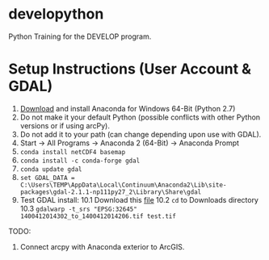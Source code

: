 # developython
Python Training for the DEVELOP program.

# Setup Instructions (User Account & GDAL)

1. [Download](http://www.continuum.io/downloads#_windows) and install Anaconda for Windows 64-Bit (Python 2.7)
2. Do not make it your default Python (possible conflicts with other Python versions or if using arcPy).
3. Do not add it to your path (can change depending upon use with GDAL).
4. Start -> All Programs -> Anaconda 2 (64-Bit) -> Anaconda Prompt
5. `conda install netCDF4 basemap`
7. `conda install -c conda-forge gdal`
8. `conda update gdal`
9. `set GDAL_DATA = C:\Users\TEMP\AppData\Local\Continuum\Anaconda2\Lib\site-packages\gdal-2.1.1-np111py27_2\Library\Share\gdal`
10. Test GDAL install: 
	10.1 Download this [file](https://drive.google.com/file/d/0B9m0kGaHo6cnM0JxbkM5aFZvN28/view?usp=sharing)
	10.2 `cd` to Downloads directory
	10.3 `gdalwarp -t_srs "EPSG:32645" 1400412014302_to_1400412014206.tif test.tif`

TODO:
1. Connect arcpy with Anaconda exterior to ArcGIS.
